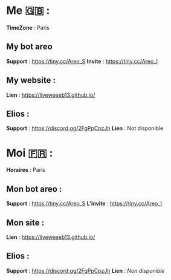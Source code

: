 # Me 🇬🇧 :
__**TimeZone**__ : Paris


## My bot areo
__**Support**__ : https://tiny.cc/Areo_S
__**Invite**__ : https://tiny.cc/Areo_I


## My website :
__**Lien**__ : https://liveweeeb13.github.io/


## Elios :
__**Support**__ : https://discord.gg/2FqPpCpzJh
__**Lien**__ : Not disponible




# Moi 🇫🇷 : 
__**Horaires**__ : Paris


## Mon bot areo :
__**Support**__ : https://tiny.cc/Areo_S
__**L'invite**__ : https://tiny.cc/Areo_I


## Mon site :
__**Lien**__ : https://liveweeeb13.github.io/


## Elios :
__**Support**__ : https://discord.gg/2FqPpCpzJh
__**Lien**__ : *Non disponible*
